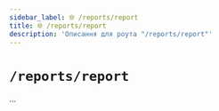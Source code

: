 ```yaml
---
sidebar_label: 🌐 /reports/report
title: 🌐 /reports/report
description: 'Описання для роута "/reports/report"'
---
```


# `/reports/report`

...
